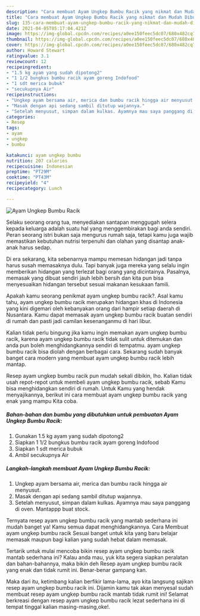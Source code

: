 ```yaml
---
description: "Cara membuat Ayam Ungkep Bumbu Racik yang nikmat dan Mudah Dibuat"
title: "Cara membuat Ayam Ungkep Bumbu Racik yang nikmat dan Mudah Dibuat"
slug: 135-cara-membuat-ayam-ungkep-bumbu-racik-yang-nikmat-dan-mudah-dibuat
date: 2021-04-05T05:17:04.421Z
image: https://img-global.cpcdn.com/recipes/a0ee150feec5dc07/680x482cq70/ayam-ungkep-bumbu-racik-foto-resep-utama.jpg
thumbnail: https://img-global.cpcdn.com/recipes/a0ee150feec5dc07/680x482cq70/ayam-ungkep-bumbu-racik-foto-resep-utama.jpg
cover: https://img-global.cpcdn.com/recipes/a0ee150feec5dc07/680x482cq70/ayam-ungkep-bumbu-racik-foto-resep-utama.jpg
author: Howard Stewart
ratingvalue: 3.1
reviewcount: 12
recipeingredient:
- "1.5 kg ayam yang sudah dipotong2"
- "1 1/2 bungkus bumbu racik ayam goreng Indofood"
- "1 sdt merica bubuk"
- "secukupnya Air"
recipeinstructions:
- "Ungkep ayam bersama air, merica dan bumbu racik hingga air menyusut."
- "Masak dengan api sedang sambil ditutup wajannya."
- "Setelah menyusut, simpan dalam kulkas. Ayamnya mau saya panggang di oven. Mantappp buat stock."
categories:
- Resep
tags:
- ayam
- ungkep
- bumbu

katakunci: ayam ungkep bumbu 
nutrition: 207 calories
recipecuisine: Indonesian
preptime: "PT29M"
cooktime: "PT43M"
recipeyield: "4"
recipecategory: Lunch

---
```



![Ayam Ungkep Bumbu Racik](https://img-global.cpcdn.com/recipes/a0ee150feec5dc07/680x482cq70/ayam-ungkep-bumbu-racik-foto-resep-utama.jpg)

Selaku seorang orang tua, menyediakan santapan menggugah selera kepada keluarga adalah suatu hal yang menggembirakan bagi anda sendiri. Peran seorang istri bukan saja mengurus rumah saja, tetapi kamu juga wajib memastikan kebutuhan nutrisi terpenuhi dan olahan yang disantap anak-anak harus sedap.

Di era  sekarang, kita sebenarnya mampu memesan hidangan jadi tanpa harus susah memasaknya dulu. Tapi banyak juga mereka yang selalu ingin memberikan hidangan yang terlezat bagi orang yang dicintainya. Pasalnya, memasak yang dibuat sendiri jauh lebih bersih dan kita pun bisa menyesuaikan hidangan tersebut sesuai makanan kesukaan famili. 



Apakah kamu seorang penikmat ayam ungkep bumbu racik?. Asal kamu tahu, ayam ungkep bumbu racik merupakan hidangan khas di Indonesia yang kini digemari oleh kebanyakan orang dari hampir setiap daerah di Nusantara. Kamu dapat memasak ayam ungkep bumbu racik buatan sendiri di rumah dan pasti jadi camilan kesenanganmu di hari libur.

Kalian tidak perlu bingung jika kamu ingin memakan ayam ungkep bumbu racik, karena ayam ungkep bumbu racik tidak sulit untuk ditemukan dan anda pun boleh menghidangkannya sendiri di tempatmu. ayam ungkep bumbu racik bisa diolah dengan berbagai cara. Sekarang sudah banyak banget cara modern yang membuat ayam ungkep bumbu racik lebih mantap.

Resep ayam ungkep bumbu racik pun mudah sekali dibikin, lho. Kalian tidak usah repot-repot untuk membeli ayam ungkep bumbu racik, sebab Kamu bisa menghidangkan sendiri di rumah. Untuk Kamu yang hendak menyajikannya, berikut ini cara membuat ayam ungkep bumbu racik yang enak yang mampu Kita coba.

<!--inarticleads1-->

##### Bahan-bahan dan bumbu yang dibutuhkan untuk pembuatan Ayam Ungkep Bumbu Racik:

1. Gunakan 1.5 kg ayam yang sudah dipotong2
1. Siapkan 1 1/2 bungkus bumbu racik ayam goreng Indofood
1. Siapkan 1 sdt merica bubuk
1. Ambil secukupnya Air




<!--inarticleads2-->

##### Langkah-langkah membuat Ayam Ungkep Bumbu Racik:

1. Ungkep ayam bersama air, merica dan bumbu racik hingga air menyusut.
1. Masak dengan api sedang sambil ditutup wajannya.
1. Setelah menyusut, simpan dalam kulkas. Ayamnya mau saya panggang di oven. Mantappp buat stock.




Ternyata resep ayam ungkep bumbu racik yang mantab sederhana ini mudah banget ya! Kamu semua dapat menghidangkannya. Cara Membuat ayam ungkep bumbu racik Sesuai banget untuk kita yang baru belajar memasak maupun bagi kalian yang sudah hebat dalam memasak.

Tertarik untuk mulai mencoba bikin resep ayam ungkep bumbu racik mantab sederhana ini? Kalau anda mau, yuk kita segera siapkan peralatan dan bahan-bahannya, maka bikin deh Resep ayam ungkep bumbu racik yang enak dan tidak rumit ini. Benar-benar gampang kan. 

Maka dari itu, ketimbang kalian berfikir lama-lama, ayo kita langsung sajikan resep ayam ungkep bumbu racik ini. Dijamin kamu tak akan menyesal sudah membuat resep ayam ungkep bumbu racik mantab tidak rumit ini! Selamat berkreasi dengan resep ayam ungkep bumbu racik lezat sederhana ini di tempat tinggal kalian masing-masing,oke!.


